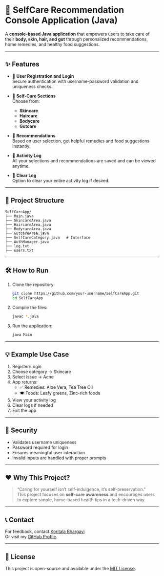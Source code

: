 # 🌿 SelfCare Recommendation Console Application (Java)

A **console-based Java application** that empowers users to take care of their **body, skin, hair, and gut** through personalized recommendations, home remedies, and healthy food suggestions.

---

## ✨ Features

- 🔐 **User Registration and Login**  
  Secure authentication with username-password validation and uniqueness checks.

- 📒 **Self-Care Sections**  
  Choose from:
  - **Skincare**
  - **Haircare**
  - **Bodycare**
  - **Gutcare**

- 🍲 **Recommendations**  
  Based on user selection, get helpful remedies and food suggestions instantly.

- 📜 **Activity Log**  
  All your selections and recommendations are saved and can be viewed anytime.

- 🧹 **Clear Log**  
  Option to clear your entire activity log if desired.

---

## 📁 Project Structure

```
SelfCareApp/
├── Main.java
├── SkincareArea.java
├── HaircareArea.java
├── BodycareArea.java
├── GutcareArea.java
├── SelfCareCategory.java   # Interface
├── AuthManager.java
├── log.txt
├── users.txt
```

---

## 🛠️ How to Run

1. Clone the repository:
   ```bash
   git clone https://github.com/your-username/SelfCareApp.git
   cd SelfCareApp
   ```

2. Compile the files:
   ```bash
   javac *.java
   ```

3. Run the application:
   ```bash
   java Main
   ```

---

## 💡 Example Use Case

1. Register/Login  
2. Choose category → Skincare  
3. Select issue → Acne  
4. App returns:
   - ✅ Remedies: Aloe Vera, Tea Tree Oil  
   - 🍽️ Foods: Leafy greens, Zinc-rich foods  
5. View your activity log  
6. Clear logs if needed  
7. Exit the app

---

## 🔐 Security

- Validates username uniqueness
- Password required for login
- Ensures meaningful user interaction
- Invalid inputs are handled with proper prompts

---

## ❤️ Why This Project?

> “Caring for yourself isn’t self-indulgence, it’s self-preservation.”  
This project focuses on **self-care awareness** and encourages users to explore simple, home-based health tips in a tech-driven way.

---

## 📞 Contact

For feedback, contact [Koritala Bhargavi](mailto:koritalabhargavi5@gamil.com)  
Or visit my [GitHub Profile](https://github.com/KoritalaBhargavi).

---

## 📌 License

This project is open-source and available under the [MIT License](LICENSE).
